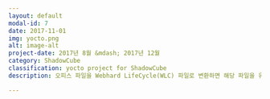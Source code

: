 ```yaml
---
layout: default
modal-id: 7
date: 2017-11-01
img: yocto.png
alt: image-alt
project-date: 2017년 8월 &mdash; 2017년 12월
category: ShadowCube
classification: yocto project for ShadowCube
description: 오피스 파일을 Webhard LifeCycle(WLC) 파일로 변환하면 해당 파일을 유효기간 설정 및 실시간으로 폐기할 수 있습니다. 이 페이지는 WLC 파일을 뷰잉하는 페이지입니다.<br /><br /><a href="http://www.webhard.co.kr/webII/page/service/?p=edrm">LG U+ 웹하드 문서보안 소개 페이지</a>를 방문해 보세요!

---
```

